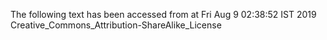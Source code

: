 The following text has been accessed from at Fri Aug 9 02:38:52 IST 2019
Creative_Commons_Attribution-ShareAlike_License
